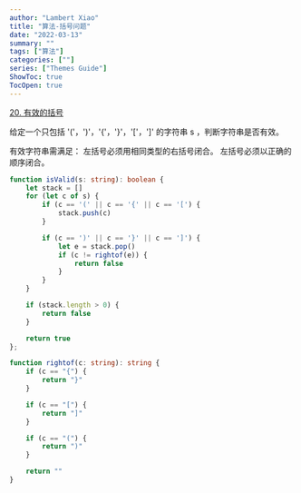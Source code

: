 ```yaml
---
author: "Lambert Xiao"
title: "算法-括号问题"
date: "2022-03-13"
summary: ""
tags: ["算法"]
categories: [""]
series: ["Themes Guide"]
ShowToc: true
TocOpen: true
---
```


[20. 有效的括号](https://leetcode-cn.com/problems/valid-parentheses/)

给定一个只包括 '('，')'，'{'，'}'，'['，']' 的字符串 s ，判断字符串是否有效。

有效字符串需满足：
左括号必须用相同类型的右括号闭合。
左括号必须以正确的顺序闭合。

```ts
function isValid(s: string): boolean {
    let stack = []
    for (let c of s) {
        if (c == '(' || c == '{' || c == '[') {
            stack.push(c)
        }

        if (c == ')' || c == '}' || c == ']') {
            let e = stack.pop()
            if (c != rightof(e)) {
                return false
            }
        }
    }

    if (stack.length > 0) {
        return false
    }

    return true
};

function rightof(c: string): string {
    if (c == "{") {
        return "}"
    }

    if (c == "[") {
        return "]"
    }

    if (c == "(") {
        return ")"
    }

    return ""
}
```